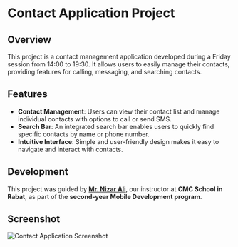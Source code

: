 # Contact Application Project

## Overview
This project is a contact management application developed during a Friday session from 14:00 to 19:30. It allows users to easily manage their contacts, providing features for calling, messaging, and searching contacts.

## Features
- **Contact Management**: Users can view their contact list and manage individual contacts with options to call or send SMS.
- **Search Bar**: An integrated search bar enables users to quickly find specific contacts by name or phone number.
- **Intuitive Interface**: Simple and user-friendly design makes it easy to navigate and interact with contacts.

## Development
This project was guided by **[Mr. Nizar Ali](https://github.com/NizarETH)**, our instructor at **CMC School in Rabat**, as part of the **second-year Mobile Development program**.

## Screenshot
![Contact Application Screenshot](https://raw.githubusercontent.com/0yaser0/ContactApp_V2/master/screenshots/contact_list.jpg)
